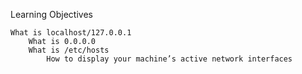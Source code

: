 Learning Objectives

    What is localhost/127.0.0.1
        What is 0.0.0.0
	    What is /etc/hosts
	        How to display your machine’s active network interfaces

